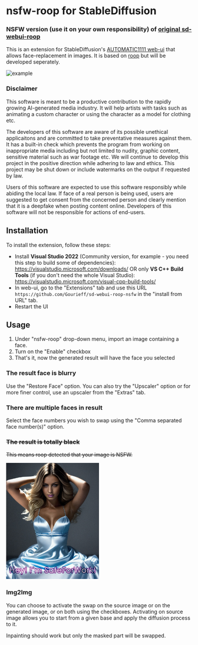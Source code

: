# nsfw-roop for StableDiffusion
### NSFW version (use it on your own responsibility) of [original sd-webui-roop](https://github.com/s0md3v/sd-webui-roop)

This is an extension for StableDiffusion's [AUTOMATIC1111 web-ui](https://github.com/AUTOMATIC1111/stable-diffusion-webui/) that allows face-replacement in images. It is based on [roop](https://github.com/s0md3v/roop) but will be developed seperately.

![example](example/example.png)

### Disclaimer

This software is meant to be a productive contribution to the rapidly growing AI-generated media industry. It will help artists with tasks such as animating a custom character or using the character as a model for clothing etc.

The developers of this software are aware of its possible unethical applicaitons and are committed to take preventative measures against them. It has a built-in check which prevents the program from working on inappropriate media including but not limited to nudity, graphic content, sensitive material such as war footage etc. We will continue to develop this project in the positive direction while adhering to law and ethics. This project may be shut down or include watermarks on the output if requested by law.

Users of this software are expected to use this software responsibly while abiding the local law. If face of a real person is being used, users are suggested to get consent from the concerned person and clearly mention that it is a deepfake when posting content online. Developers of this software will not be responsible for actions of end-users.

## Installation

To install the extension, follow these steps:

+ Install **Visual Studio 2022** (Community version, for example - you need this step to build some of dependencies):
  https://visualstudio.microsoft.com/downloads/
  OR only **VS C++ Build Tools** (if you don't need the whole Visual Studio):
  https://visualstudio.microsoft.com/visual-cpp-build-tools/
+ In web-ui, go to the "Extensions" tab and use this URL `https://github.com/Gourieff/sd-webui-roop-nsfw` in the "install from URL" tab.
+ Restart the UI

## Usage

1. Under "nsfw-roop" drop-down menu, import an image containing a face.
2. Turn on the "Enable" checkbox
3. That's it, now the generated result will have the face you selected

### The result face is blurry
Use the "Restore Face" option. You can also try the "Upscaler" option or for more finer control, use an upscaler from the "Extras" tab.

### There are multiple faces in result
Select the face numbers you wish to swap using the "Comma separated face number(s)" option.

### ~~The result is totally black~~
~~This means roop detected that your image is NSFW.~~

<img src="example/IamSFW.jpg" alt="IamSFW" width="50%"/>

### Img2Img

You can choose to activate the swap on the source image or on the generated image, or on both using the checkboxes. Activating on source image allows you to start from a given base and apply the diffusion process to it.

Inpainting should work but only the masked part will be swapped.

